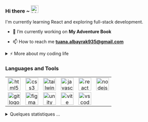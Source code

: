 ### Hi there ~ <img src="https://user-images.githubusercontent.com/1303154/88677602-1635ba80-d120-11ea-84d8-d263ba5fc3c0.gif" width="24px" alt="hi">

I'm currently learning React and exploring full-stack development.  

- 🔭 I’m currently working on **My Adventure Book**

- 📫 How to reach me **tuana.albayrak935@gmail.com**

<details>
<summary>⚡️ More about my coding life</summary>
<br />

<p align="center">
  <img height="50%" width="auto" src="https://github-readme-stats.vercel.app/api?username=for-tuana&show_icons=true&count_private=true&theme=darcula&hide_border=true&hide=issues,contribs&bg_color=00000000" />
  <img height="50%" width="auto" src="https://github-readme-stats.vercel.app/api/top-langs/?username=for-tuana&layout=compact&hide_border=true&theme=darcula&bg_color=00000000&langs_count=6&hide=jupyter%20notebook,tex,php" />
  <img src="https://github-readme-streak-stats.herokuapp.com?user=for-tuana&theme=darcula&hide_border=true&background=FFFFFF00" />
</p>

</details>

<h3 align="left">Languages and Tools</h3>
<div align="left">
  <table>
    <tr>
      <td align="center">
        <a href="https://www.w3.org/html/" target="_blank" rel="noreferrer">
          <img src="https://cdn.jsdelivr.net/gh/devicons/devicon/icons/html5/html5-original.svg" alt="html5 logo" height="40"/>
        </a>
      </td>
      <td align="center">
        <a href="https://www.w3schools.com/css/" target="_blank" rel="noreferrer">
          <img src="https://cdn.jsdelivr.net/gh/devicons/devicon/icons/css3/css3-original.svg" alt="css3 logo" height="40"/>
        </a>
      </td>
      <td align="center">
        <a href="https://tailwindcss.com/" target="_blank" rel="noreferrer">
          <img src="https://www.vectorlogo.zone/logos/tailwindcss/tailwindcss-icon.svg" alt="tailwind logo" height="40"/>
        </a>
      </td>
      <td align="center">
        <a href="https://developer.mozilla.org/en-US/docs/Web/JavaScript" target="_blank" rel="noreferrer">
          <img src="https://cdn.jsdelivr.net/gh/devicons/devicon/icons/javascript/javascript-original.svg" alt="javascript logo" height="40"/>
        </a>
      </td>
      <td align="center">
        <a href="https://reactjs.org/" target="_blank" rel="noreferrer">
          <img src="https://cdn.jsdelivr.net/gh/devicons/devicon/icons/react/react-original.svg" alt="react logo" height="40"/>
        </a>
      </td>
      <td align="center">
        <a href="https://nodejs.org/" target="_blank" rel="noreferrer">
          <img src="https://cdn.jsdelivr.net/gh/devicons/devicon/icons/nodejs/nodejs-original.svg" alt="nodejs logo" height="40"/>
        </a>
      </td>
    </tr>
    <tr>
      <td align="center">
        <a href="https://git-scm.com/" target="_blank" rel="noreferrer">
          <img src="https://www.vectorlogo.zone/logos/git-scm/git-scm-icon.svg" alt="git logo" height="40"/>
        </a>
      </td>
      <td align="center">
        <a href="https://www.figma.com/" target="_blank" rel="noreferrer">
          <img src="https://www.vectorlogo.zone/logos/figma/figma-icon.svg" alt="figma logo" height="40"/>
        </a>
      </td>
      <td align="center">
        <a href="https://unity.com/" target="_blank" rel="noreferrer">
          <img src="https://www.vectorlogo.zone/logos/unity3d/unity3d-icon.svg" alt="unity logo" height="40"/>
        </a>
      </td>
      <td align="center">
        <a href="https://vitejs.dev/" target="_blank" rel="noreferrer">
          <img src="https://skillicons.dev/icons?i=vite" alt="vite logo" height="40"/>
        </a>
      </td>
      <td align="center">
        <a href="https://code.visualstudio.com/" target="_blank" rel="noreferrer">
          <img src="https://skillicons.dev/icons?i=vscode" alt="vscode logo" height="40"/>
        </a>
      </td>
      <td></td>
    </tr>
  </table>
</div>

<details>
  <summary>Quelques statistiques ...</summary><br/>

<!--START_SECTION:waka-->
![Code Time](http://img.shields.io/badge/Code%20Time-2%2C752%20hrs%2054%20mins-blue)

![Profile Views](http://img.shields.io/badge/Profile%20Views-164-blue)

**🐱 My GitHub Data** 

> 📦 2.5 MB Used in GitHub's Storage 
 > 
> 🏆 5 Contributions in the Year 2025
 > 
> 💼 Opted to Hire
 > 
> 📜 40 Public Repositories 
 > 
> 🔑 10 Private Repositories 
 > 
**I'm an Early 🐤** 

```text
🌞 Morning                3464 commits        ██░░░░░░░░░░░░░░░░░░░░░░░   08.16 % 
🌆 Daytime                19853 commits       ████████████░░░░░░░░░░░░░   46.77 % 
🌃 Evening                15208 commits       █████████░░░░░░░░░░░░░░░░   35.83 % 
🌙 Night                  3923 commits        ██░░░░░░░░░░░░░░░░░░░░░░░   09.24 % 
```
📅 **I'm Most Productive on Wednesday** 

```text
Monday                   6548 commits        ████░░░░░░░░░░░░░░░░░░░░░   15.43 % 
Tuesday                  7143 commits        ████░░░░░░░░░░░░░░░░░░░░░   16.83 % 
Wednesday                9130 commits        █████░░░░░░░░░░░░░░░░░░░░   21.51 % 
Thursday                 7241 commits        ████░░░░░░░░░░░░░░░░░░░░░   17.06 % 
Friday                   5871 commits        ███░░░░░░░░░░░░░░░░░░░░░░   13.83 % 
Saturday                 3034 commits        ██░░░░░░░░░░░░░░░░░░░░░░░   07.15 % 
Sunday                   3481 commits        ██░░░░░░░░░░░░░░░░░░░░░░░   08.20 % 
```


📊 **This Week I Spent My Time On** 

```text
🕑︎ Time Zone: Europe/Paris

💬 Programming Languages: 
HTML                     1 hr 5 mins         ███████████░░░░░░░░░░░░░░   43.39 % 
TypeScript               52 mins             █████████░░░░░░░░░░░░░░░░   34.77 % 
Vue.js                   23 mins             ████░░░░░░░░░░░░░░░░░░░░░   15.43 % 
Other                    4 mins              █░░░░░░░░░░░░░░░░░░░░░░░░   02.66 % 
SCSS                     2 mins              ░░░░░░░░░░░░░░░░░░░░░░░░░   01.93 % 

🔥 Editors: 
VS Code                  2 hrs 30 mins       █████████████████████████   100.00 % 

💻 Operating System: 
Mac                      2 hrs 23 mins       ████████████████████████░   95.68 % 
WSL                      6 mins              █░░░░░░░░░░░░░░░░░░░░░░░░   04.32 % 
```

**I Mostly Code in JavaScript** 

```text
JavaScript               10 repos            ███████░░░░░░░░░░░░░░░░░░   27.03 % 
PHP                      10 repos            ███████░░░░░░░░░░░░░░░░░░   27.03 % 
HTML                     8 repos             █████░░░░░░░░░░░░░░░░░░░░   21.62 % 
Vue                      5 repos             ███░░░░░░░░░░░░░░░░░░░░░░   13.51 % 
CSS                      3 repos             ██░░░░░░░░░░░░░░░░░░░░░░░   08.11 % 
```




 Last Updated on 31/05/2025 00:07:34 UTC
<!--END_SECTION:waka-->
</details>
